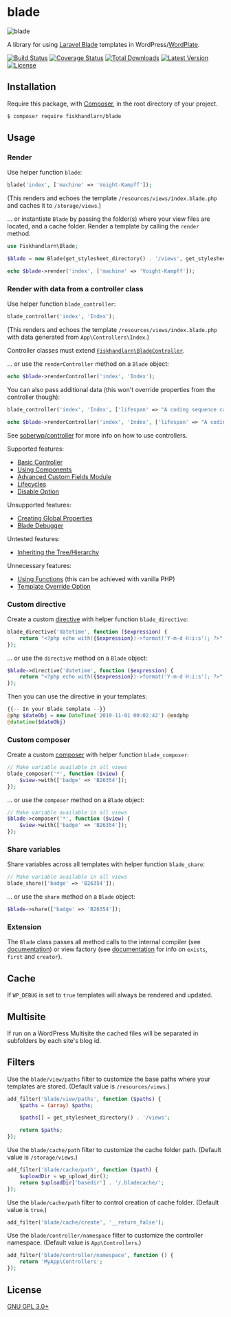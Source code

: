 # blade

![blade](https://user-images.githubusercontent.com/680264/55405831-302ab180-555b-11e9-94a9-fb6b606104b4.png)

A library for using [Laravel Blade](https://laravel.com/docs/8.x/blade) templates in WordPress/[WordPlate](https://wordplate.github.io/).

[![Build Status](https://badgen.net/github/status/fiskhandlarn/blade/master)](https://github.com/fiskhandlarn/blade/actions)
[![Coverage Status](https://badgen.net/codecov/c/github/fiskhandlarn/blade)](https://codecov.io/github/fiskhandlarn/blade)
[![Total Downloads](https://badgen.net/packagist/dt/fiskhandlarn/blade)](https://packagist.org/packages/fiskhandlarn/blade)
[![Latest Version](https://badgen.net/github/release/fiskhandlarn/blade)](https://github.com/fiskhandlarn/blade/releases)
[![License](https://badgen.net/packagist/license/fiskhandlarn/blade)](https://packagist.org/packages/fiskhandlarn/blade)

## Installation

Require this package, with [Composer](https://getcomposer.org), in the root directory of your project.

```bash
$ composer require fiskhandlarn/blade
```

## Usage

### Render

Use helper function `blade`:

```php
blade('index', ['machine' => 'Voight-Kampff']);
```

(This renders and echoes the template `/resources/views/index.blade.php` and caches it to `/storage/views`.)

... or instantiate `Blade` by passing the folder(s) where your view files are located, and a cache folder. Render a template by calling the `render` method.

```php
use Fiskhandlarn\Blade;

$blade = new Blade(get_stylesheet_directory() . '/views', get_stylesheet_directory() . '/cache');

echo $blade->render('index', ['machine' => 'Voight-Kampff']);
```

### Render with data from a controller class

Use helper function `blade_controller`:

```php
blade_controller('index', 'Index');
```

(This renders and echoes the template `/resources/views/index.blade.php` with data generated from `App\Controllers\Index`.)

Controller classes must extend [`Fiskhandlarn\BladeController`](./src/BladeController.php).

... or use the `renderController` method on a `Blade` object:

```php
echo $blade->renderController('index', 'Index');
```

You can also pass additional data (this won't override properties from the controller though):

```php
blade_controller('index', 'Index', ['lifespan' => "A coding sequence cannot be revised once it's been established."]);
```

```php
echo $blade->renderController('index', 'Index', ['lifespan' => "A coding sequence cannot be revised once it's been established."]);
```

See [soberwp/controller](https://github.com/soberwp/controller) for more info on how to use controllers.

Supported features:

- [Basic Controller](https://github.com/soberwp/controller#basic-controller)
- [Using Components](https://github.com/soberwp/controller#using-components)
- [Advanced Custom Fields Module](https://github.com/soberwp/controller#advanced-custom-fields-module)
- [Lifecycles](https://github.com/soberwp/controller#lifecycles)
- [Disable Option](https://github.com/soberwp/controller#disable-option)

Unsupported features:

- [Creating Global Properties](https://github.com/soberwp/controller#creating-global-properties)
- [Blade Debugger](https://github.com/soberwp/controller#blade-debugger)

Untested features:

- [Inheriting the Tree/Hierarchy](https://github.com/soberwp/controller#inheriting-the-treehierarchy)

Unnecessary features:

- [Using Functions](https://github.com/soberwp/controller#using-functions) (this can be achieved with vanilla PHP)
- [Template Override Option](https://github.com/soberwp/controller#template-override-option)

### Custom directive

Create a custom [directive](https://laravel.com/docs/8.x/blade#extending-blade) with helper function `blade_directive`:

```php
blade_directive('datetime', function ($expression) {
    return "<?php echo with({$expression})->format('Y-m-d H:i:s'); ?>";
});
```

... or use the `directive` method on a `Blade` object:

```php
$blade->directive('datetime', function ($expression) {
    return "<?php echo with({$expression})->format('Y-m-d H:i:s'); ?>";
});
```

Then you can use the directive in your templates:

```php
{{-- In your Blade template --}}
@php $dateObj = new DateTime('2019-11-01 00:02:42') @endphp
@datetime($dateObj)
```

### Custom composer

Create a custom [composer](https://laravel.com/docs/8.x/views#view-composers) with helper function `blade_composer`:

```php
// Make variable available in all views
blade_composer('*', function ($view) {
    $view->with(['badge' => 'B26354']);
});
```

... or use the `composer` method on a `Blade` object:

```php
// Make variable available in all views
$blade->composer('*', function ($view) {
    $view->with(['badge' => 'B26354']);
});
```

### Share variables

Share variables across all templates with helper function `blade_share`:

```php
// Make variable available in all views
blade_share(['badge' => 'B26354']);
```

... or use the `share` method on a `Blade` object:

```php
$blade->share(['badge' => 'B26354']);
```

### Extension

The `Blade` class passes all method calls to the internal compiler (see [documentation](https://laravel.com/docs/8.x/blade)) or view factory (see [documentation](https://laravel.com/docs/8.x/views) for info on `exists`, `first` and `creator`).

## Cache

If `WP_DEBUG` is set to `true` templates will always be rendered and updated.

## Multisite

If run on a WordPress Multisite the cached files will be separated in subfolders by each site's blog id.

## Filters

Use the `blade/view/paths` filter to customize the base paths where your templates are stored. (Default value is `/resources/views`.)

```php
add_filter('blade/view/paths', function ($paths) {
    $paths = (array) $paths;

    $paths[] = get_stylesheet_directory() . '/views';

    return $paths;
});
```

Use the `blade/cache/path` filter to customize the cache folder path. (Default value is `/storage/views`.)

```php
add_filter('blade/cache/path', function ($path) {
    $uploadDir = wp_upload_dir();
    return $uploadDir['basedir'] . '/.bladecache/';
});
```

Use the `blade/cache/path` filter to control creation of cache folder. (Default value is `true`.)

```php
add_filter('blade/cache/create', '__return_false');
```

Use the `blade/controller/namespace` filter to customize the controller namespace. (Default value is `App\Controllers`.)

```php
add_filter('blade/controller/namespace', function () {
    return 'MyApp\Controllers';
});
```

## License
[GNU GPL 3.0+](//www.gnu.org/copyleft/gpl.html "GNU GPL 3.0")
